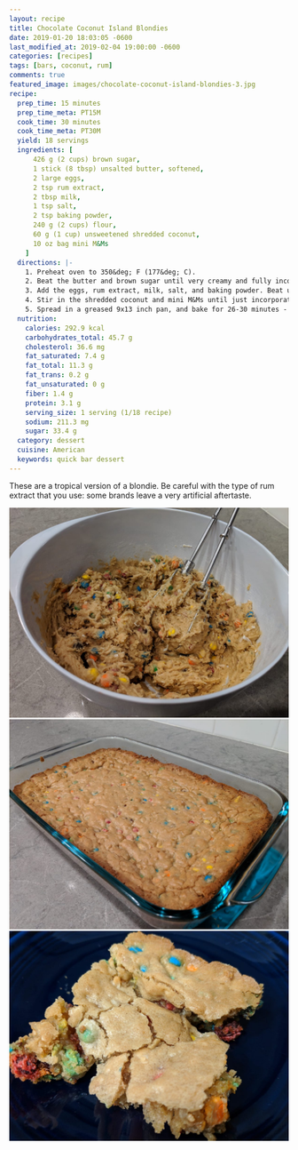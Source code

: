 ```yaml
---
layout: recipe
title: Chocolate Coconut Island Blondies
date: 2019-01-20 18:03:05 -0600
last_modified_at: 2019-02-04 19:00:00 -0600
categories: [recipes]
tags: [bars, coconut, rum]
comments: true
featured_image: images/chocolate-coconut-island-blondies-3.jpg
recipe:
  prep_time: 15 minutes
  prep_time_meta: PT15M
  cook_time: 30 minutes
  cook_time_meta: PT30M
  yield: 18 servings
  ingredients: [
      426 g (2 cups) brown sugar,
      1 stick (8 tbsp) unsalted butter, softened,
      2 large eggs,
      2 tsp rum extract,
      2 tbsp milk,
      1 tsp salt,
      2 tsp baking powder,
      240 g (2 cups) flour,
      60 g (1 cup) unsweetened shredded coconut,
      10 oz bag mini M&Ms
    ]
  directions: |-
    1. Preheat oven to 350&deg; F (177&deg; C).
    2. Beat the butter and brown sugar until very creamy and fully incorporated.
    3. Add the eggs, rum extract, milk, salt, and baking powder. Beat until fully incorporated.
    4. Stir in the shredded coconut and mini M&Ms until just incorporated. Do not over-mix.
    5. Spread in a greased 9x13 inch pan, and bake for 26-30 minutes - or until your desired firmness. Let cool completely before cutting.
  nutrition:
    calories: 292.9 kcal
    carbohydrates_total: 45.7 g
    cholesterol: 36.6 mg
    fat_saturated: 7.4 g
    fat_total: 11.3 g
    fat_trans: 0.2 g
    fat_unsaturated: 0 g
    fiber: 1.4 g
    protein: 3.1 g
    serving_size: 1 serving (1/18 recipe)
    sodium: 211.3 mg
    sugar: 33.4 g
  category: dessert
  cuisine: American
  keywords: quick bar dessert
---
```

These are a tropical version of a blondie. Be careful with the type of rum extract that you use: some brands leave a very artificial aftertaste.

![Mixed blondie dough in bowl](/images/chocolate-coconut-island-blondies-1.jpg)
![Cookied blondie bars](/images/chocolate-coconut-island-blondies-2.jpg)
![An individual blondie bar](/images/chocolate-coconut-island-blondies-3.jpg)
